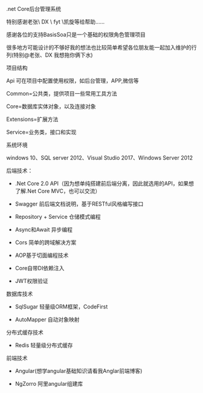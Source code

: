 
.net Core后台管理系统  


特别感谢老张\ DX \ fyt \凯旋等给帮助......

感谢各位的支持BasisSoa只是一个基础的权限角色管理项目

很多地方可能设计的不够好我的想法也比较简单希望各位朋友能一起加入维护的行列(特别@老张、DX 我想拖你俩下水)

项目结构

Api 可在项目中配置使用权限，如后台管理，APP,微信等

Common=公共类，提供项目一些常用工具方法

Core=数据库实体对象，以及连接对象

Extensions=扩展方法

Service=业务类，接口和实现



系统环境

windows 10、SQL server 2012、Visual Studio 2017、Windows Server 2012 

后端技术：

  * .Net Core 2.0 API（因为想单纯搭建前后端分离，因此就选用的API，如果想了解.Net Core MVC，也可以交流）
  
  * Swagger 前后端文档说明，基于RESTful风格编写接口

  * Repository + Service 仓储模式编程

  * Async和Await 异步编程

  * Cors 简单的跨域解决方案

  * AOP基于切面编程技术

  * Core自带DI依赖注入

  * JWT权限验证



数据库技术

  * SqlSugar 轻量级ORM框架，CodeFirst

  * AutoMapper 自动对象映射


分布式缓存技术

  * Redis 轻量级分布式缓存


前端技术

  * Angular(想学angular基础知识请看我Anglar前端博客)

  * NgZorro 阿里angular组建库





